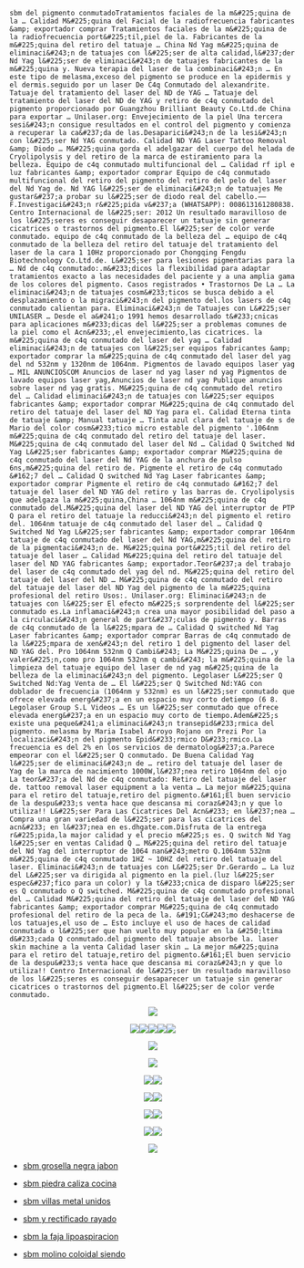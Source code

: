 
```
sbm del pigmento conmutadoTratamientos faciales de la m&#225;quina de la … Calidad M&#225;quina del Facial de la radiofrecuencia fabricantes &amp; exportador comprar Tratamientos faciales de la m&#225;quina de la radiofrecuencia port&#225;til,piel de la. Fabricantes de la m&#225;quina del retiro del tatuaje … China Nd Yag m&#225;quina de eliminaci&#243;n de tatuajes con l&#225;ser de alta calidad,l&#237;der Nd Yag l&#225;ser de eliminaci&#243;n de tatuajes fabricantes de la m&#225;quina y. Nueva terapia del laser de la combinaci&#243;n … En este tipo de melasma,exceso del pigmento se produce en la epidermis y el dermis.seguido por un laser De C4q Conmutado del alexandrite. Tatuaje del tratamiento del laser del ND de YAG … Tatuaje del tratamiento del laser del ND de YAG y retiro de c4q conmutado del pigmento proporcionado por Guangzhou Brilliant Beauty Co.Ltd.de China para exportar … Unilaser.org: Envejecimiento de la piel Una tercera sesi&#243;n consigue resultados en el control del pigmento y comienza a recuperar la ca&#237;da de las.Desaparici&#243;n de la lesi&#243;n con l&#225;ser Nd YAG conmutado. Calidad ND YAG Laser Tattoo Removal &amp; Diodo … M&#225;quina gorda el adelgazar del cuerpo del helada de Cryolipolysis y del retiro de la marca de estiramiento para la belleza. Equipo de c4q conmutado multifuncional del … Calidad rf ipl e luz fabricantes &amp; exportador comprar Equipo de c4q conmutado multifuncional del retiro del pigmento del retiro del pelo del laser del Nd Yag de. Nd YAG l&#225;ser de eliminaci&#243;n de tatuajes Me gustar&#237;a probar su l&#225;ser de diodo real del cabello.—— F.Investigaci&#243;n r&#225;pida v&#237;a (WHATSAPP): 008613161280838. Centro Internacional de l&#225;ser: 2012 Un resultado maravilloso de los l&#225;seres es conseguir desaparecer un tatuaje sin generar cicatrices o trastornos del pigmento.El l&#225;ser de color verde conmutado. equipo de c4q conmutado de la belleza del … equipo de c4q conmutado de la belleza del retiro del tatuaje del tratamiento del laser de la cara 1 10Hz proporcionado por Chongqing Fengdu Biotechnology Co.Ltd.de. L&#225;ser para lesiones pigmentarias para la … Nd de c4q conmutado:.m&#233;dicos la flexibilidad para adaptar tratamientos exacto a las necesidades del paciente y a una amplia gama de los colores del pigmento. Casos registrados • Trastornos De La … La eliminaci&#243;n de tatuajes cosm&#233;ticos se busca debido a el desplazamiento o la migraci&#243;n del pigmento del.los lasers de c4q conmutado calientan para. Eliminaci&#243;n de Tatuajes con L&#225;ser UNILASER … Desde el a&#241;o 1991 hemos desarrollado t&#233;cnicas para aplicaciones m&#233;dicas del l&#225;ser a problemas comunes de la piel como el Acn&#233;,el envejecimiento,las cicatrices. la m&#225;quina de c4q conmutado del laser del yag … Calidad eliminaci&#243;n de tatuajes con l&#225;ser equipos fabricantes &amp; exportador comprar la m&#225;quina de c4q conmutado del laser del yag del nd 532nm y 1320nm de 1064nm. Pigmentos de lavado equipos laser yag … MIL ANUNCIOSCOM Anuncios de laser nd yag laser nd yag Pigmentos de lavado equipos laser yag,Anuncios de laser nd yag Publique anuncios sobre laser nd yag gratis. M&#225;quina de c4q conmutado del retiro del … Calidad eliminaci&#243;n de tatuajes con l&#225;ser equipos fabricantes &amp; exportador comprar M&#225;quina de c4q conmutado del retiro del tatuaje del laser del ND Yag para el. Calidad Eterna tinta de tatuaje &amp; Manual tatuaje … Tinta azul clara del tatuaje de s de Mario del color cosm&#233;tico micro estable del pigmento '.1064nm m&#225;quina de c4q conmutado del retiro del tatuaje del laser. M&#225;quina de c4q conmutado del laser del Nd … Calidad Q Switched Nd Yag L&#225;ser fabricantes &amp; exportador comprar M&#225;quina de c4q conmutado del laser del Nd YAG de la anchura de pulso 6ns,m&#225;quina del retiro de. Pigmente el retiro de c4q conmutado &#162;7 del … Calidad Q switched Nd Yag Laser fabricantes &amp; exportador comprar Pigmente el retiro de c4q conmutado &#162;7 del tatuaje del laser del ND YAG del retiro y las barras de. Cryolipolysis que adelgaza la m&#225;quina,China … 1064nm m&#225;quina de c4q conmutado del.M&#225;quina del laser del ND YAG del interruptor de PTP Q para el retiro del tatuaje la reducci&#243;n del pigmento el retiro del. 1064nm tatuaje de c4q conmutado del laser del … Calidad Q Switched Nd Yag L&#225;ser fabricantes &amp; exportador comprar 1064nm tatuaje de c4q conmutado del laser del Nd YAG,m&#225;quina del retiro de la pigmentaci&#243;n de. M&#225;quina port&#225;til del retiro del tatuaje del laser … Calidad M&#225;quina del retiro del tatuaje del laser del ND YAG fabricantes &amp; exportador.Teor&#237;a del trabajo del laser de c4q conmutado del yag del nd. M&#225;quina del retiro del tatuaje del laser del ND … M&#225;quina de c4q conmutado del retiro del tatuaje del laser del ND Yag del pigmento de la m&#225;quina profesional del retiro Usos:. Unilaser.org: Eliminaci&#243;n de tatuajes con l&#225;ser El efecto m&#225;s sorprendente del l&#225;ser conmutado es.La inflamaci&#243;n crea una mayor posibilidad del paso a la circulaci&#243;n general de part&#237;culas de pigmento y. Barras de c4q conmutado de la l&#225;mpara de … Calidad Q switched Nd Yag Laser fabricantes &amp; exportador comprar Barras de c4q conmutado de la l&#225;mpara de xen&#243;n del retiro 1 del pigmento del laser del ND YAG del. Pro 1064nm 532nm Q Cambi&#243; La M&#225;quina De … ,y valer&#225;n,como pro 1064nm 532nm q cambi&#243; la m&#225;quina de la limpieza del tatuaje equipo del laser de nd yag m&#225;quina de la belleza de la eliminaci&#243;n del pigmento. Legolaser L&#225;ser Q Switched Nd:Yag Venta de … El l&#225;ser Q Switched Nd:YAG con doblador de frecuencia (1064nm y 532nm) es un l&#225;ser conmutado que ofrece elevada energ&#237;a en un espacio muy corto detiempo (6 8. Legolaser Group S.L Videos … Es un l&#225;ser conmutado que ofrece elevada energ&#237;a en un espacio muy corto de tiempo.Adem&#225;s existe una peque&#241;a eliminaci&#243;n transepid&#233;rmica del pigmento. melasma by Maria Isabel Arroyo Rojano on Prezi Por la localizaci&#243;n del pigmento Epid&#233;rmico D&#233;rmico.La frecuencia es del 2% en los servicios de dermatolog&#237;a.Parece empeorar con el l&#225;ser Q conmutado. De Buena Calidad Yag l&#225;ser de eliminaci&#243;n de … retiro del tatuaje del laser de Yag de la marca de nacimiento 1000W,l&#237;nea retiro 1064nm del ojo La teor&#237;a del Nd de c4q conmutado: Retiro del tatuaje del laser de. tattoo removal laser equipment a la venta … La mejor m&#225;quina para el retiro del tatuaje,retiro del pigmento.&#161;El buen servicio de la despu&#233;s venta hace que descansa mi coraz&#243;n y que lo utiliza!! L&#225;ser Para Las Cicatrices Del Acn&#233; en l&#237;nea … Compra una gran variedad de l&#225;ser para las cicatrices del acn&#233; en l&#237;nea en es.dhgate.com.Disfruta de la entrega r&#225;pida,la major calidad y el precio m&#225;s es. Q switch Nd Yag l&#225;ser en ventas Calidad Q … M&#225;quina del retiro del tatuaje del Nd Yag del interruptor de 1064 nan&#243;metro Q.1064nm 532nm m&#225;quina de c4q conmutado 1HZ ~ 10HZ del retiro del tatuaje del laser. Eliminaci&#243;n de tatuajes con L&#225;ser Dr.Gerardo … La luz del L&#225;ser va dirigida al pigmento en la piel.(luz l&#225;ser espec&#237;fico para un color) y la t&#233;cnica de disparo l&#225;ser es Q conmutado o Q switched. M&#225;quina de c4q conmutado profesional del … Calidad M&#225;quina del retiro del tatuaje del laser del ND YAG fabricantes &amp; exportador comprar M&#225;quina de c4q conmutado profesional del retiro de la peca de la. &#191;C&#243;mo deshacerse de los tatuajes,el uso de … Esto incluye el uso de haces de calidad conmutada o l&#225;ser que han vuelto muy popular en la &#250;ltima d&#233;cada Q conmutado.del pigmento del tatuaje absorbe la. laser skin machine a la venta Calidad laser skin … La mejor m&#225;quina para el retiro del tatuaje,retiro del pigmento.&#161;El buen servicio de la despu&#233;s venta hace que descansa mi coraz&#243;n y que lo utiliza!! Centro Internacional de l&#225;ser Un resultado maravilloso de los l&#225;seres es conseguir desaparecer un tatuaje sin generar cicatrices o trastornos del pigmento.El l&#225;ser de color verde conmutado. 
```

<div align="center">

<a href="https://es-crusher.shibang-china.com/github&k=sbm+del+pigmento+conmutado"><img src="https://static.shibang-china.com/es/crusher/logo.jpg"></a>

<a href="https://es-crusher.shibang-china.com/github&k=sbm+del+pigmento+conmutado"><img src="https://static.shibang-china.com/es/crusher/index.jpg"></a><a href="https://es-crusher.shibang-china.com/material.htmlgithub&k=sbm+del+pigmento+conmutado"><img src="https://static.shibang-china.com/es/crusher/material.jpg"></a><a href="https://es-crusher.shibang-china.com/application.htmlgithub&k=sbm+del+pigmento+conmutado"><img src="https://static.shibang-china.com/es/crusher/application.jpg"></a><a href="https://es-crusher.shibang-china.com/aboutus.htmlgithub&k=sbm+del+pigmento+conmutado"><img src="https://static.shibang-china.com/es/crusher/aboutus.jpg"></a><a href="https://es-crusher.shibang-china.com/contact.htmlgithub&k=sbm+del+pigmento+conmutado"><img src="https://static.shibang-china.com/es/crusher/contact.jpg"></a>

<a href="https://es-crusher.shibang-china.com/github&k=sbm+del+pigmento+conmutado"><img src="https://static.shibang-china.com/es/crusher/banner.jpg"></a>

<a href="https://swt.shibang-china.com/github&k=sbm+del+pigmento+conmutado"><img src="https://static.shibang-china.com/es/crusher/text.jpg"></a>

<a href="https://swt.shibang-china.com/github&k=sbm+del+pigmento+conmutado"><img src="https://static.shibang-china.com/es/crusher/chat.jpg"></a><a href="https://es-crusher.shibang-china.com/contact.htmlgithub&k=sbm+del+pigmento+conmutado"><img src="https://static.shibang-china.com/es/crusher/message.jpg"></a>

<a href="https://es-crusher.shibang-china.com/products/pe.htmlgithub&k=sbm+del+pigmento+conmutado"><img src="https://static.shibang-china.com/es/crusher/pe.jpg"></a><a href="https://es-crusher.shibang-china.com/products/pf.htmlgithub&k=sbm+del+pigmento+conmutado"><img src="https://static.shibang-china.com/es/crusher/pf.jpg"></a>

<a href="https://es-crusher.shibang-china.com/products/hpt.htmlgithub&k=sbm+del+pigmento+conmutado"><img src="https://static.shibang-china.com/es/crusher/hpt.jpg"></a><a href="https://es-crusher.shibang-china.com/products/vsi.htmlgithub&k=sbm+del+pigmento+conmutado"><img src="https://static.shibang-china.com/es/crusher/vsi.jpg"></a>

<a href="https://es-crusher.shibang-china.com/products/klv.htmlgithub&k=sbm+del+pigmento+conmutado"><img src="https://static.shibang-china.com/es/crusher/klv.jpg"></a><a href="https://es-crusher.shibang-china.com/products/portable.htmlgithub&k=sbm+del+pigmento+conmutado"><img src="https://static.shibang-china.com/es/crusher/portable.jpg"></a>

<a href="https://swt.shibang-china.com/github&k=sbm+del+pigmento+conmutado"><img src="https://static.shibang-china.com/es/crusher/case.jpg"></a>

</div>


* [sbm grosella negra jabon](sbm%20grosella%20negra%20jabon.md)

* [sbm piedra caliza cocina](sbm%20piedra%20caliza%20cocina.md)

* [sbm villas metal unidos](sbm%20villas%20metal%20unidos.md)

* [sbm y rectificado rayado](sbm%20y%20rectificado%20rayado.md)

* [sbm la faja lipoaspiracion](sbm%20la%20faja%20lipoaspiracion.md)

* [sbm molino coloidal siendo](sbm%20molino%20coloidal%20siendo.md)